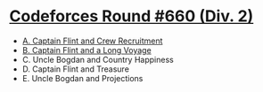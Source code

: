 # [Codeforces Round #660 (Div. 2)](https://codeforces.com/contest/1388)

- [A. Captain Flint and Crew Recruitment](https://github.com/wingkwong/codeforces/blob/master/contests/1388/A.cpp)
- [B. Captain Flint and a Long Voyage](https://github.com/wingkwong/codeforces/blob/master/contests/1388/B.cpp)
- C. Uncle Bogdan and Country Happiness
- D. Captain Flint and Treasure
- E. Uncle Bogdan and Projections